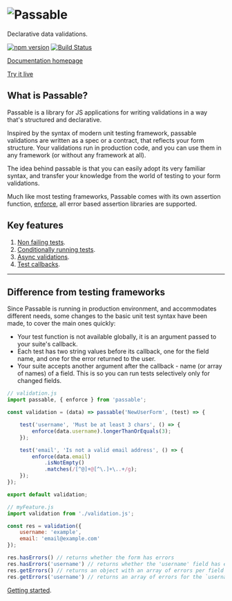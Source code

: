 # ![Passable](https://cdn.rawgit.com/fiverr/passable/master/documentation/assets/img/logo.png?raw=true "Passable")

Declarative data validations.

[![npm version](https://badge.fury.io/js/passable.svg)](https://badge.fury.io/js/passable) [![Build Status](https://travis-ci.org/fiverr/passable.svg?branch=master)](https://travis-ci.org/fiverr/passable)


[Documentation homepage](https://fiverr.github.io/passable/)

[Try it live](https://stackblitz.com/edit/passable-example?file=validate.js)

## What is Passable?
Passable is a library for JS applications for writing validations in a way that's structured and declarative.

Inspired by the syntax of modern unit testing framework, passable validations are written as a spec or a contract, that reflects your form structure.
Your validations run in production code, and you can use them in any framework (or without any framework at all).

The idea behind passable is that you can easily adopt its very familiar syntax, and transfer your knowledge from the world of testing to your form validations.

Much like most testing frameworks, Passable comes with its own assertion function, [enforce](https://fiverr.github.io/passable/enforce/index.html), all error based assertion libraries are supported.

## Key features
1. [Non failing tests](https://fiverr.github.io/passable/test/warn_only_tests.html).
2. [Conditionally running tests](https://fiverr.github.io/passable/test/specific.html).
3. [Async validations](https://fiverr.github.io/passable/test/async.html).
4. [Test callbacks](https://fiverr.github.io/passable/getting_started/callbacks.html).

---

## Difference from testing frameworks

Since Passable is running in production environment, and accommodates different needs, some changes to the basic unit test syntax have been made, to cover the main ones quickly:

- Your test function is not available globally, it is an argument passed to your suite's callback.
- Each test has two string values before its callback, one for the field name, and one for the error returned to the user.
- Your suite accepts another argument after the callback - name (or array of names) of a field. This is so you can run tests selectively only for changed fields.

```js
// validation.js
import passable, { enforce } from 'passable';

const validation = (data) => passable('NewUserForm', (test) => {

    test('username', 'Must be at least 3 chars', () => {
        enforce(data.username).longerThanOrEquals(3);
    });

    test('email', 'Is not a valid email address', () => {
        enforce(data.email)
            .isNotEmpty()
            .matches(/[^@]+@[^\.]+\..+/g);
    });
});

export default validation;
```

```js
// myFeature.js
import validation from './validation.js';

const res = validation({
    username: 'example',
    email: 'email@example.com'
});

res.hasErrors() // returns whether the form has errors
res.hasErrors('username') // returns whether the 'username' field has errors
res.getErrors() // returns an object with an array of errors per field
res.getErrors('username') // returns an array of errors for the `username` field
```

[Getting started](https://fiverr.github.io/passable/getting_started/writing_tests.html).
